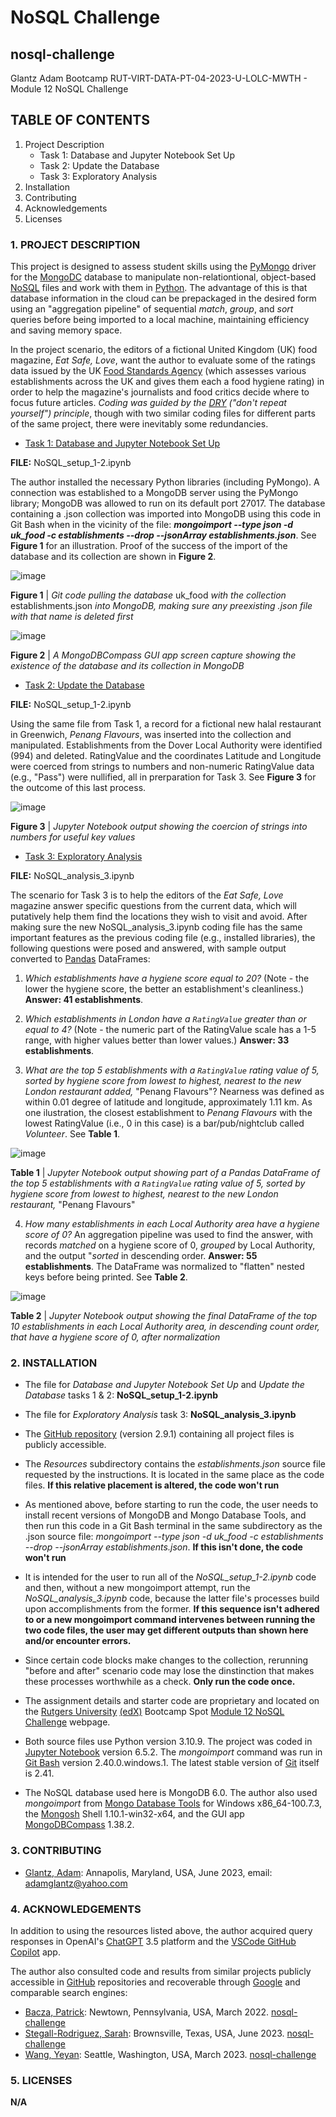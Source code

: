 # NoSQL Challenge

## nosql-challenge
Glantz Adam Bootcamp RUT-VIRT-DATA-PT-04-2023-U-LOLC-MWTH - Module 12 NoSQL Challenge

## TABLE OF CONTENTS

1. Project Description
   - Task 1: Database and Jupyter Notebook Set Up
   - Task 2: Update the Database
   - Task 3: Exploratory Analysis
2. Installation
3. Contributing
4. Acknowledgements
5. Licenses

### 1. PROJECT DESCRIPTION

This project is designed to assess student skills using the [PyMongo](https://pypi.org/project/pymongo/) driver for the [MongoDC](https://en.wikipedia.org/wiki/MongoDB) database to manipulate non-relationtional, object-based [NoSQL](https://en.wikipedia.org/wiki/NoSQL) files and work with them in [Python](https://en.wikipedia.org/wiki/Python_(programming_language)). The advantage of this is that database information in the cloud can be prepackaged in the desired form using an "aggregation pipeline" of sequential *match*, *group*, and *sort* queries before being imported to a local machine, maintaining efficiency and saving memory space.

In the project scenario, the editors of a fictional United Kingdom (UK) food magazine, *Eat Safe, Love*, want the author to evaluate some of the ratings data issued by the UK [Food Standards Agency](https://en.wikipedia.org/wiki/Food_Standards_Agency) (which assesses various establishments across the UK and gives them each a food hygiene rating) in order to help the magazine's journalists and food critics decide where to focus future articles. *Coding was guided by the [DRY](https://en.wikipedia.org/wiki/Don%27t_repeat_yourself) ("don't repeat yourself") principle*, though with two similar coding files for different parts of the same project, there were inevitably some redundancies.

- [Task 1: Database and Jupyter Notebook Set Up](https://courses.bootcampspot.com/courses/3337/assignments/54004?module_item_id=961459)

**FILE:** NoSQL_setup_1-2.ipynb

The author installed the necessary Python libraries (including PyMongo). A connection was established to a MongoDB server using the PyMongo library; MongoDB was allowed to run on its default port 27017. The database containing a .json collection was imported into MongoDB using this code in Git Bash when in the vicinity of the file: **_mongoimport --type json -d uk_food -c establishments --drop --jsonArray establishments.json_**. See **Figure 1** for an illustration. Proof of the success of the import of the database and its collection are shown in **Figure 2**.

![image](https://github.com/aglantzrbc/nosql-challenge/assets/127694342/14531a75-7b34-423c-9f4d-dc92cee17854)

**Figure 1** | *Git code pulling the database* uk_food *with the collection* establishments.json *into MongoDB, making sure any preexisting .json file with that name is deleted first*

![image](https://github.com/aglantzrbc/nosql-challenge/assets/127694342/9b58541e-27bd-4cfa-b921-ef1cf8951260)

**Figure 2** | *A MongoDBCompass GUI app screen capture showing the existence of the database and its collection in MongoDB*

- [Task 2: Update the Database](https://courses.bootcampspot.com/courses/3337/assignments/54004?module_item_id=961459)

**FILE:** NoSQL_setup_1-2.ipynb

Using the same file from Task 1, a record for a fictional new halal restaurant in Greenwich, *Penang Flavours*, was inserted into the collection and manipulated. Establishments from the Dover Local Authority were identified (994) and deleted. RatingValue and the coordinates Latitude and Longitude were coerced from strings to numbers and non-numeric RatingValue data (e.g., "Pass") were nullified, all in prerparation for Task 3. See **Figure 3** for the outcome of this last process.

![image](https://github.com/aglantzrbc/nosql-challenge/assets/127694342/80570701-f4b2-4b48-a94f-65423f399484)

**Figure 3** | *Jupyter Notebook output showing the coercion of strings into numbers for useful key values*

- [Task 3: Exploratory Analysis](https://courses.bootcampspot.com/courses/3337/assignments/54004?module_item_id=961459)

**FILE:** NoSQL_analysis_3.ipynb

The scenario for Task 3 is to help the editors of the *Eat Safe, Love* magazine answer specific questions from the current data, which will putatively help them find the locations they wish to visit and avoid. After making sure the new NoSQL_analysis_3.ipynb coding file has the same important features as the previous coding file (e.g., installed libraries), the following questions were posed and answered, with sample output converted to [Pandas](https://en.wikipedia.org/wiki/Pandas_(software)) DataFrames:

1. *Which establishments have a hygiene score equal to 20?* (Note - the lower the hygiene score, the better an establishment's cleanliness.) **Answer: 41 establishments**.
   
2. *Which establishments in London have a `RatingValue` greater than or equal to 4?* (Note - the numeric part of the RatingValue scale has a 1-5 range, with higher values better than lower values.) **Answer: 33 establishments**.

3. *What are the top 5 establishments with a `RatingValue` rating value of 5, sorted by hygiene score from lowest to highest, nearest to the new London restaurant added,* "Penang Flavours"? Nearness was defined as within 0.01 degree of latitude and longitude, approximately 1.11 km. As one ilustration, the closest establishment to *Penang Flavours* with the lowest RatingValue (i.e., 0 in this case) is a bar/pub/nightclub called *Volunteer*. See **Table 1**.

![image](https://github.com/aglantzrbc/nosql-challenge/assets/127694342/83147dca-f18c-433e-b6d6-a74a450438e2)

**Table 1** | *Jupyter Notebook output showing part of a Pandas DataFrame of the top 5 establishments with a `RatingValue` rating value of 5, sorted by hygiene score from lowest to highest, nearest to the new London restaurant,* "Penang Flavours"

4. *How many establishments in each Local Authority area have a hygiene score of 0?* An aggregation pipeline was used to find the answer, with records *matched* on a hygiene score of 0, *grouped* by Local Authority, and the output "*sorted* in descending order. **Answer: 55 establishments**. The DataFrame was normalized to "flatten" nested keys before being printed. See **Table 2**.

![image](https://github.com/aglantzrbc/nosql-challenge/assets/127694342/4b8b5fdf-2f34-4f76-989a-2df92f628071)

**Table 2** | *Jupyter Notebook output showing the final DataFrame of the top 10 establishments in each Local Authority area, in descending count order, that have a hygiene score of 0, after normalization*

### 2. INSTALLATION

- The file for *Database and Jupyter Notebook Set Up* and *Update the Database* tasks 1 & 2: **NoSQL_setup_1-2.ipynb**
- The file for *Exploratory Analysis* task 3: **NoSQL_analysis_3.ipynb**

- The [GitHub repository](https://github.com/aglantzrbc/data-scraping-challenge) (version 2.9.1) containing all project files is publicly accessible.
- The *Resources* subdirectory contains the *establishments.json* source file requested by the instructions. It is located in the same place as the code files. **If this relative placement is altered, the code won't run**
- As mentioned above, before starting to run the code, the user needs to install recent versions of MongoDB and Mongo Database Tools, and then run this code in a Git Bash terminal in the same subdirectory as the .json source file: *mongoimport --type json -d uk_food -c establishments --drop --jsonArray establishments.json*. **If this isn't done, the code won't run**
- It is intended for the user to run all of the *NoSQL_setup_1-2.ipynb* code and then, without a new mongoimport attempt, run the *NoSQL_analysis_3.ipynb* code, because the latter file's processes build upon accomplishments from the former. **If this sequence isn't adhered to or a new mongoimport command intervenes between running the two code files, the user may get different outputs than shown here and/or encounter errors.**
- Since certain code blocks make changes to the collection, rerunning "before and after" scenario code may lose the dinstinction that makes these processes worthwhile as a check. **Only run the code once.**
- The assignment details and starter code are proprietary and located on the [Rutgers University](https://www.rutgers.edu/) [(edX)](https://www.edx.org/) Bootcamp Spot [Module 12 NoSQL Challenge](https://courses.bootcampspot.com/courses/3337/assignments/54004?module_item_id=961459) webpage.
- Both source files use Python version 3.10.9. The project was coded in [Jupyter Notebook](https://jupyter-notebook.readthedocs.io/en/stable/) version 6.5.2. The *mongoimport* command was run in [Git Bash](https://git-scm.com/downloads) version 2.40.0.windows.1. The latest stable version of [Git](https://en.wikipedia.org/wiki/Git) itself is 2.41.
- The NoSQL database used here is MongoDB 6.0. The author also used *mongoimport* from [Mongo Database Tools](https://www.mongodb.com/docs/database-tools/) for Windows x86_64-100.7.3, the [Mongosh](https://www.mongodb.com/docs/mongodb-shell/) Shell 1.10.1-win32-x64, and the GUI app [MongoDBCompass](https://www.mongodb.com/products/compass) 1.38.2.

### 3. CONTRIBUTING

- [Glantz, Adam](https://www.linkedin.com/in/adam-glantz/): Annapolis, Maryland, USA, June 2023, email: adamglantz@yahoo.com

### 4. ACKNOWLEDGEMENTS

In addition to using the resources listed above, the author acquired query responses in OpenAI's [ChatGPT](https://chat.openai.com/) 3.5 platform and the [VSCode GitHub Copilot](https://github.com/features/copilot) app.

The author also consulted code and results from similar projects publicly accessible in [GitHub](https://github.com/) repositories and recoverable through [Google](https://www.google.com/) and comparable search engines:

- [Bacza, Patrick](https://www.linkedin.com/in/patrick-bacza/): Newtown, Pennsylvania, USA, March 2022. [nosql-challenge](https://github.com/Patrick-Bacza/nosql-challenge)
- [Stegall-Rodriguez, Sarah](https://www.linkedin.com/in/sarsteg/): Brownsville, Texas, USA, June 2023. [nosql-challenge](https://github.com/sarsteg/nosql-challenge)
- [Wang, Yeyan](https://www.linkedin.com/in/yeyan-wang/): Seattle, Washington, USA, March 2023. [nosql-challenge](https://github.com/yeyanwang/nosql-challenge)


### 5. LICENSES

**N/A**


